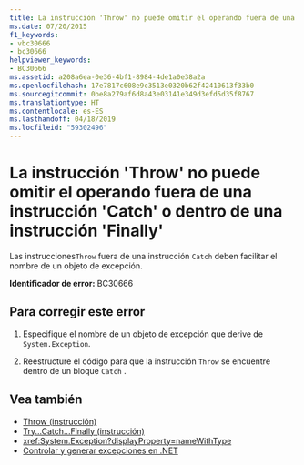 ```yaml
---
title: La instrucción 'Throw' no puede omitir el operando fuera de una instrucción 'Catch' o dentro de una instrucción 'Finally'
ms.date: 07/20/2015
f1_keywords:
- vbc30666
- bc30666
helpviewer_keywords:
- BC30666
ms.assetid: a208a6ea-0e36-4bf1-8984-4de1a0e38a2a
ms.openlocfilehash: 17e7817c608e9c3513e0320b62f42410613f33b0
ms.sourcegitcommit: 0be8a279af6d8a43e03141e349d3efd5d35f8767
ms.translationtype: HT
ms.contentlocale: es-ES
ms.lasthandoff: 04/18/2019
ms.locfileid: "59302496"
---
```

# <a name="throw-statement-cannot-omit-operand-outside-a-catch-statement-or-inside-a-finally-statement"></a>La instrucción 'Throw' no puede omitir el operando fuera de una instrucción 'Catch' o dentro de una instrucción 'Finally'
Las instrucciones`Throw` fuera de una instrucción `Catch` deben facilitar el nombre de un objeto de excepción.  
  
 **Identificador de error:** BC30666  
  
## <a name="to-correct-this-error"></a>Para corregir este error  
  
1. Especifique el nombre de un objeto de excepción que derive de `System.Exception`.  
  
2. Reestructure el código para que la instrucción `Throw` se encuentre dentro de un bloque `Catch` .  
  
## <a name="see-also"></a>Vea también

- [Throw (instrucción)](../../visual-basic/language-reference/statements/throw-statement.md)
- [Try...Catch...Finally (instrucción)](../../visual-basic/language-reference/statements/try-catch-finally-statement.md)
- <xref:System.Exception?displayProperty=nameWithType>
- [Controlar y generar excepciones en .NET](../../standard/exceptions/index.md)

